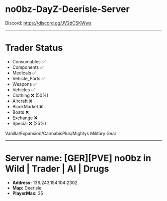 # no0bz-DayZ-Deerisle-Server
Discord: https://discord.gg/JV2dCSKWws

------------


# Trader Status

- Consumables :white_check_mark:
- Components :white_check_mark:
- Medicals :white_check_mark:
- Vehicle_Parts :white_check_mark:
- Weapons :white_check_mark:
- Vehicles :white_check_mark:
- Clothing :x: (50%)
- Aircraft :x:
- BlackMarket :x:
- Boats :x:
- Exchange :x:
- Special :x: (25%)

Vanilla/Expansion/CannabisPlus/Mightys Military Gear

------------

# Server name: [GER][PVE] no0bz in Wild | Trader | AI | Drugs
- **Address:** 136.243.154.104:2302
- **Map:** Deerisle
- **PlayerMax:** 35
